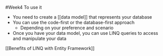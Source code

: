 #Week4
To use it
- You need to create a [[data model]] that represents your database
- You can use the code-first or the database-first approach
	- Depending on your preference and scenario
- Once you have your data model, you can use LINQ queries to access and manipulate your data

[[Benefits of LINQ with Entity Framework]]




